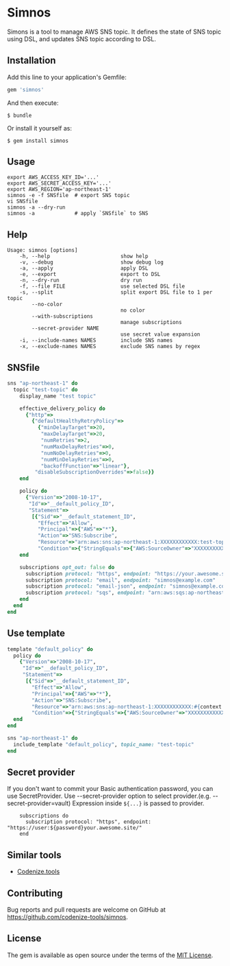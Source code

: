 # Simnos

Simons is a tool to manage AWS SNS topic.
It defines the state of SNS topic using DSL, and updates SNS topic according to DSL.

## Installation

Add this line to your application's Gemfile:

```ruby
gem 'simnos'
```

And then execute:

    $ bundle

Or install it yourself as:

    $ gem install simnos

## Usage

```
export AWS_ACCESS_KEY_ID='...'
export AWS_SECRET_ACCESS_KEY='...'
export AWS_REGION='ap-northeast-1'
simnos -e -f SNSfile  # export SNS topic
vi SNSfile
simnos -a --dry-run
simnos -a             # apply `SNSfile` to SNS
```

## Help

```
Usage: simnos [options]
    -h, --help                       show help
    -v, --debug                      show debug log
    -a, --apply                      apply DSL
    -e, --export                     export to DSL
    -n, --dry-run                    dry run
    -f, --file FILE                  use selected DSL file
    -s, --split                      split export DSL file to 1 per topic
        --no-color
                                     no color
        --with-subscriptions
                                     manage subscriptions
        --secret-provider NAME
                                     use secret value expansion
    -i, --include-names NAMES        include SNS names
    -x, --exclude-names NAMES        exclude SNS names by regex
```

## SNSfile

```ruby
sns "ap-northeast-1" do
  topic "test-topic" do
    display_name "test topic"

    effective_delivery_policy do
      {"http"=>
        {"defaultHealthyRetryPolicy"=>
          {"minDelayTarget"=>20,
           "maxDelayTarget"=>20,
           "numRetries"=>2,
           "numMaxDelayRetries"=>0,
           "numNoDelayRetries"=>0,
           "numMinDelayRetries"=>0,
           "backoffFunction"=>"linear"},
         "disableSubscriptionOverrides"=>false}}
    end

    policy do
      {"Version"=>"2008-10-17",
       "Id"=>"__default_policy_ID",
       "Statement"=>
        [{"Sid"=>"__default_statement_ID",
          "Effect"=>"Allow",
          "Principal"=>{"AWS"=>"*"},
          "Action"=>"SNS:Subscribe",
          "Resource"=>"arn:aws:sns:ap-northeast-1:XXXXXXXXXXXX:test-topic",
          "Condition"=>{"StringEquals"=>{"AWS:SourceOwner"=>"XXXXXXXXXXXX"}}}]}
    end

    subscriptions opt_out: false do
      subscription protocol: "https", endpoint: "https://your.awesome.site/"
      subscription protocol: "email", endpoint: "simnos@example.com"
      subscription protocol: "email-json", endpoint: "simnos@example.com"
      subscription protocol: "sqs", endpoint: "arn:aws:sqs:ap-northeast-1:XXXXXXXXXXXX:test-queue"
    end
  end
end
```

## Use template

```ruby
template "default_policy" do
  policy do
    {"Version"=>"2008-10-17",
     "Id"=>"__default_policy_ID",
     "Statement"=>
      [{"Sid"=>"__default_statement_ID",
        "Effect"=>"Allow",
        "Principal"=>{"AWS"=>"*"},
        "Action"=>"SNS:Subscribe",
        "Resource"=>"arn:aws:sns:ap-northeast-1:XXXXXXXXXXXX:#{context.topic_name}",
        "Condition"=>{"StringEquals"=>{"AWS:SourceOwner"=>"XXXXXXXXXXXX"}}}]}
  end
end

sns "ap-northeast-1" do
  include_template "default_policy", topic_name: "test-topic"
end
```

## Secret provider

If you don't want to commit your Basic authentication password, you can use SecretProvider.
Use --secret-provider option to select provider.(e.g. --secret-provider=vault)
Expression inside `${...}` is passed to provider.

```
    subscriptions do
      subscription protocol: "https", endpoint: "https://user:${password}your.awesome.site/"
    end
```

## Similar tools

* [Codenize.tools](http://codenize.tools/)

## Contributing

Bug reports and pull requests are welcome on GitHub at https://github.com/codenize-tools/simnos.

## License

The gem is available as open source under the terms of the [MIT License](http://opensource.org/licenses/MIT).

